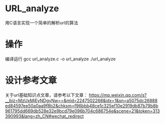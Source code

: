 # URL_analyze
用C语言实现一个简单的解析url的算法

# 操作
编译运行
gcc url_analyze.c -o url_analyze
./url_analyze

# 设计参考文章
关于url基础知识点文章，请参考以下文章：
https://mp.weixin.qq.com/s?__biz=MzUxMjEyNDgyNw==&mid=2247502268&idx=1&sn=a5075dc26888ed84597ee50a0aa9f8b2&chksm=f96bbb48ce1c325ef10e2919db87b79b8b961795dd669db528e32e9bcd79e096b704c686754e&scene=21&token=313390993&lang=zh_CN#wechat_redirect
